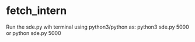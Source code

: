 # fetch_intern

Run the sde.py wih terminal using python3/python as: python3 sde.py 5000 or python sde.py 5000